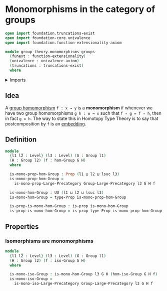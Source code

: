 # Monomorphisms in the category of groups

```agda
open import foundation.truncations-exist
open import foundation-core.univalence
open import foundation.function-extensionality-axiom

module group-theory.monomorphisms-groups
  (funext : function-extensionality)
  (univalence : univalence-axiom)
  (truncations : truncations-exist)
  where
```

<details><summary>Imports</summary>

```agda
open import category-theory.monomorphisms-in-large-precategories funext univalence truncations

open import foundation.dependent-products-propositions funext
open import foundation.propositions funext univalence
open import foundation.universe-levels

open import group-theory.groups funext univalence truncations
open import group-theory.homomorphisms-groups funext univalence truncations
open import group-theory.isomorphisms-groups funext univalence truncations
open import group-theory.precategory-of-groups funext univalence truncations
```

</details>

## Idea

A [group homomorphism](group-theory.homomorphisms-groups.md) `f : x → y` is a
**monomorphism** if whenever we have two group homomorphisms `g h : w → x` such
that `f ∘ g = f ∘ h`, then in fact `g = h`. The way to state this in Homotopy
Type Theory is to say that postcomposition by `f` is an
[embedding](foundation-core.embeddings.md).

## Definition

```agda
module _
  {l1 l2 : Level} (l3 : Level) (G : Group l1)
  (H : Group l2) (f : hom-Group G H)
  where

  is-mono-prop-hom-Group : Prop (l1 ⊔ l2 ⊔ lsuc l3)
  is-mono-prop-hom-Group =
    is-mono-prop-Large-Precategory Group-Large-Precategory l3 G H f

  is-mono-hom-Group : UU (l1 ⊔ l2 ⊔ lsuc l3)
  is-mono-hom-Group = type-Prop is-mono-prop-hom-Group

  is-prop-is-mono-hom-Group : is-prop is-mono-hom-Group
  is-prop-is-mono-hom-Group = is-prop-type-Prop is-mono-prop-hom-Group
```

## Properties

### Isomorphisms are monomorphisms

```agda
module _
  {l1 l2 : Level} (l3 : Level) (G : Group l1)
  (H : Group l2) (f : iso-Group G H)
  where

  is-mono-iso-Group : is-mono-hom-Group l3 G H (hom-iso-Group G H f)
  is-mono-iso-Group =
    is-mono-iso-Large-Precategory Group-Large-Precategory l3 G H f
```
